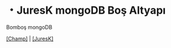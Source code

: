 <h1>・JuresK mongoDB Boş Altyapı</h1>

Bomboş mongoDB

[[Champ]](https://www.discord.com/users/692655071967576074) | [[JuresK]](https://www.discord.com/users/793008866815901736)
